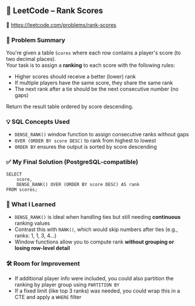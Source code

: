 ## 🧠 LeetCode – Rank Scores  
🔗 https://leetcode.com/problems/rank-scores

### 📌 Problem Summary  
You're given a table `Scores` where each row contains a player's score (to two decimal places).  
Your task is to assign a **ranking** to each score with the following rules:
- Higher scores should receive a better (lower) rank
- If multiple players have the same score, they share the same rank
- The next rank after a tie should be the next consecutive number (no gaps)

Return the result table ordered by score descending.

### 💡 SQL Concepts Used  
- `DENSE_RANK()` window function to assign consecutive ranks without gaps  
- `OVER (ORDER BY score DESC)` to rank from highest to lowest  
- `ORDER BY` ensures the output is sorted by score descending  

### ✅ My Final Solution (PostgreSQL-compatible)

    SELECT 
        score, 
        DENSE_RANK() OVER (ORDER BY score DESC) AS rank
    FROM scores;

### 💬 What I Learned  
- `DENSE_RANK()` is ideal when handling ties but still needing **continuous** ranking values  
- Contrast this with `RANK()`, which would skip numbers after ties (e.g., ranks: 1, 1, 3, 4...)  
- Window functions allow you to compute rank **without grouping or losing row-level detail**

### 🛠️ Room for Improvement  
- If additional player info were included, you could also partition the ranking by player group using `PARTITION BY`  
- If a fixed limit (like top 3 ranks) was needed, you could wrap this in a CTE and apply a `WHERE` filter
